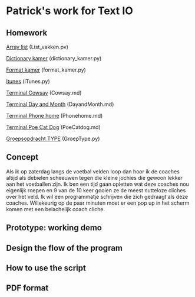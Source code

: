 # Patrick's work for Text IO 

## Homework
[Array list](List_vakken.pv) (List_vakken.pv)

[Dictionary kamer](dictionary_kamer.py) (dictionary_kamer.py)

[Format kamer](format_kamer.py) (format_kamer.py)

[Itunes](iTunes.py) (iTunes.py)

[Terminal Cowsay](Cowsay.md) (Cowsay.md)

[Terminal Day and Month](DayandMonth.md) (DayandMonth.md)

[Terminal Phone home](Phonehome.md) (Phonehome.md)

[Terminal Poe Cat Dog](PoeCatdog.md) (PoeCatdog.md)

[Groepsopdracht TYPE](GroepType.py) (GroepType.py)

## Concept
Als ik op zaterdag langs de voetbal velden loop dan hoor ik de coaches altijd als debielen scheeuwen tegen die kleine jochies die gewoon lekker aan het voetballen zijn. Ik ben een tijd gaan opletten wat deze coaches nou eigenlijk roepen en 9 van de 10 keer gooien ze de meest nutteloze cliches over het veld. Ik wil een programmatje schrijven die zich gedraagt als deze coaches. Willekeurig op de paar minuten moet er een pop up in het scherm komen met een belachelijk coach cliche.

## Prototype: working demo

## Design the flow of the program

## How to use the script

## PDF format 
			
